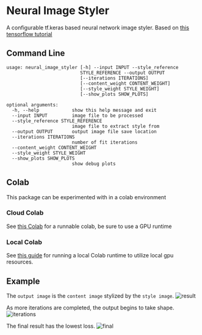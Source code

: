 # Neural Image Styler

A configurable tf.keras based neural network image styler.
Based on [this tensorflow tutorial](https://github.com/tensorflow/models/tree/master/research/nst_blogpost)

## Command Line
```
usage: neural_image_styler [-h] --input INPUT --style_reference
                           STYLE_REFERENCE --output OUTPUT
                           [--iterations ITERATIONS]
                           [--content_weight CONTENT_WEIGHT]
                           [--style_weight STYLE_WEIGHT]
                           [--show_plots SHOW_PLOTS]

optional arguments:
  -h, --help            show this help message and exit
  --input INPUT         image file to be processed
  --style_reference STYLE_REFERENCE
                        image file to extract style from
  --output OUTPUT       output image file save location
  --iterations ITERATIONS
                        number of fit iterations
  --content_weight CONTENT_WEIGHT
  --style_weight STYLE_WEIGHT
  --show_plots SHOW_PLOTS
                        show debug plots

```

## Colab
This package can be experimented with in a colab environment

### Cloud Colab
See [this Colab](https://colab.research.google.com/drive/1urljZn4L132A5WANcnhlskX6pLr6G-tc#scrollTo=plYn0tZ5HJ-H) for a runnable colab, be sure to use a GPU runtime

### Local Colab
See [this guide](https://research.google.com/colaboratory/local-runtimes.html) for running a local Colab runtime to utilize local gpu resources.

## Example
The `output image` is the `content image` stylized by the `style image`.
![result](https://github.com/jake-g/neural_image_styler/blob/master/assets/result.png)

As more iterations are completed, the output begins to take shape.
![iterations](https://github.com/jake-g/neural_image_styler/blob/master/assets/iterations.png)

The final result has the lowest loss.
![final](https://github.com/jake-g/neural_image_styler/blob/master/assets/final.png)

